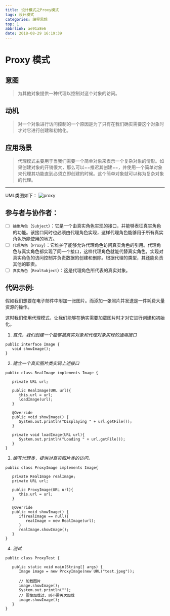```yaml
---
title: 设计模式之Proxy模式
tags: 设计模式
categories: 编程思想
top: 1
abbrlink: ae91a8e6
date: 2018-08-29 16:19:39
---
```


# Proxy 模式
## 意图
> 为其他对象提供一种代理以控制对这个对象的访问。
## 动机 
> 对一个对象进行访问控制的一个原因是为了只有在我们确实需要这个对象时才对它进行创建和初始化。
## 应用场景
> 代理模式主要用于当我们需要一个简单对象来表示一个复杂对象的情形。如果创建对象的开销很大，那么可以==推迟其创建==，并使用一个简单对象来代理其功能直到必须立即创建的时候。这个简单对象就可以称为复杂对象的代理。

<!-- more -->

----
UML类图如下：
![proxy](http://on-img.com/chart_image/5b72ec3ee4b08d3622adcc83.png)

## 参与者与协作者：
- [ ]  ``抽象角色``（``Subject``）：它是一个由真实角色实现的接口，并能够表征真实角色的功能。该接口同时也必须由代理角色实现，这样代理角色能够用于所有真实角色所能使用的地方。
- [ ]  ``代理角色``（``Proxy``）：它维护了能够允许代理角色访问真实角色的引用。代理角色与真实角色都实现了同一个接口，这样代理角色就能代替真实角色，实现对真实角色的访问控制并负责数据的创建和删除。根据代理的类型，其还能负责其他的职责。
- [ ]  ``真实角色``（``RealSubject``）：这是代理角色所代表的真实对象。

## 代码示例:
假如我们想要在电子邮件中附加一张图片。而添加一张照片并发送是一件耗费大量资源的操作。

这时我们使用代理模式，让我们能够在确实需要加载图片时才对它进行创建和初始化。


1. *首先，我们创建一个能够被真实对象和代理对象实现的通用接口*
```
public interface Image {
   void showImage();
}
```
2. *建立一个真实图片类实现上述接口*
```
public class RealImage implements Image {
 
   private URL url;
 
   public RealImage(URL url){
      this.url = url;
      loadImage(url);
   }
 
   @Override
   public void showImage() {
      System.out.println("Displaying " + url.getFile());
   }
 
   private void loadImage(URL url){
      System.out.println("Loading " + url.getFile());
   }
}

```
3. *编写代理类，提供对真实图片类的访问。*
```
public class ProxyImage implements Image{
 
   private RealImage realImage;
   private URL url;
 
   public ProxyImage(URL url){
      this.url = url;
   }
 
   @Override
   public void showImage() {
      if(realImage == null){
         realImage = new RealImage(url);
      }
      realImage.showImage();
   }
} 
```
4. *测试*
```
public class ProxyTest {
   
   public static void main(String[] args) {
      Image image = new ProxyImage(new URL("test.jpeg"));
 
      // 加载图片
      image.showImage(); 
      System.out.println("");
      // 图像加载过，则不需再次加载
      image.showImage();  
   }
}
```














